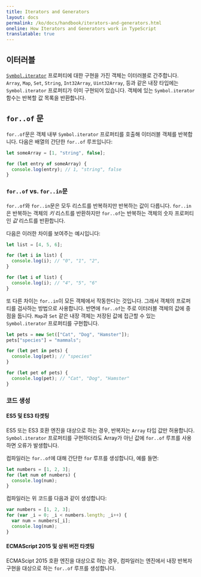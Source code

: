 ```yaml
---
title: Iterators and Generators
layout: docs
permalink: /ko/docs/handbook/iterators-and-generators.html
oneline: How Iterators and Generators work in TypeScript
translatable: true
---
```


## 이터러블

[`Symbol.iterator`](Symbols.html#symboliterator) 프로퍼티에 대한 구현을 가진 객체는 이터러블로 간주합니다.
`Array`, `Map`, `Set`, `String`, `Int32Array`, `Uint32Array`, 등과 같은 내장 타입에는 `Symbol.iterator` 프로퍼티가 이미 구현되어 있습니다.
객체에 있는 `Symbol.iterator` 함수는 반복할 값 목록을 반환합니다.

## `for..of` 문

`for..of`문은 객체 내부 `Symbol.iterator` 프로퍼티를 호출해 이터러블 객체를 반복합니다.
다음은 배열의 간단한 `for..of` 루프입니다:

```ts
let someArray = [1, "string", false];

for (let entry of someArray) {
  console.log(entry); // 1, "string", false
}
```

### `for..of` vs. `for..in`문

`for..of`와 `for..in`문은 모두 리스트를 반복하지만 반복하는 값이 다릅니다. `for..in`은 반복하는 객체의 *키* 리스트를 반환하지만 `for..of`는 반복하는 객체의 숫자 프로퍼티인 *값* 리스트를 반환합니다.

다음은 이러한 차이를 보여주는 예시입니다:

```ts
let list = [4, 5, 6];

for (let i in list) {
  console.log(i); // "0", "1", "2",
}

for (let i of list) {
  console.log(i); // "4", "5", "6"
}
```

또 다른 차이는 `for..in`이 모든 객체에서 작동한다는 것입니다. 그래서 객체의 프로퍼티를 검사하는 방법으로 사용합니다.
반면에 `for..of`는 주로 이터러블 객체의 값에 중점을 둡니다. `Map`과 `Set` 같은 내장 객체는 저장된 값에 접근할 수 있는 `Symbol.iterator` 프로퍼티를 구현합니다.

```ts
let pets = new Set(["Cat", "Dog", "Hamster"]);
pets["species"] = "mammals";

for (let pet in pets) {
  console.log(pet); // "species"
}

for (let pet of pets) {
  console.log(pet); // "Cat", "Dog", "Hamster"
}
```

### 코드 생성

#### ES5 및 ES3 타겟팅

ES5 또는 ES3 호환 엔진을 대상으로 하는 경우, 반복자는 `Array` 타입 값만 허용합니다.
`Symbol.iterator` 프로퍼티를 구현하더라도 Array가 아닌 값에 `for..of` 루프를 사용하면 오류가 발생합니다.

컴파일러는 `for..of`에 대해 간단한 `for` 루프를 생성합니다, 예를 들면:

```ts
let numbers = [1, 2, 3];
for (let num of numbers) {
  console.log(num);
}
```

컴파일러는 위 코드를 다음과 같이 생성합니다:

```js
var numbers = [1, 2, 3];
for (var _i = 0; _i < numbers.length; _i++) {
  var num = numbers[_i];
  console.log(num);
}
```

#### ECMAScript 2015 및 상위 버전 타겟팅

ECMAScipt 2015 호환 엔진을 대상으로 하는 경우, 컴파일러는 엔진에서 내장 반복자 구현을 대상으로 하는 `for..of` 루프를 생성합니다.
